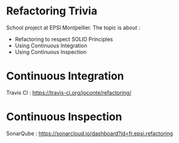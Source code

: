 # Refactoring Trivia

School project at EPSI Montpellier. 
The topic is about :
- Refactoring to respect SOLID Principles
- Using Continuous Integration
- Using Continuous Inspection

# Continuous Integration 

Travis CI : https://travis-ci.org/joconte/refactoring/

# Continuous Inspection

SonarQube : https://sonarcloud.io/dashboard?id=fr.epsi.refactoring
